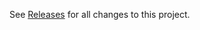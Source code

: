 See [Releases](https://github.com/openfort-xyz/openfort-js/releases) for all changes to this project. 
